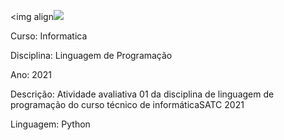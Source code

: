 <img align<img src=”https://www1.satc.edu.br/portais/alunos/assets/img/logoSatc.png”>


Curso: Informatica

Disciplina:  Linguagem de Programação  

Ano: 2021

Descrição: Atividade avaliativa 01 da disciplina de linguagem de programação do curso técnico de informáticaSATC 2021

Linguagem: Python
